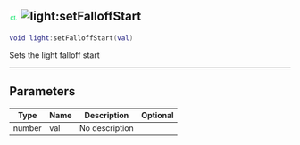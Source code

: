 ## ![client](../../.gitbook/assets/client.png) ![light](./readme/light "mention"):setFalloffStart

```lua
void light:setFalloffStart(val)
```

Sets the light falloff start

------
## Parameters

| Type   | Name | Description | Optional |
| ------ | ---- | ----------- | -------: |
| number | val | No description |  |

